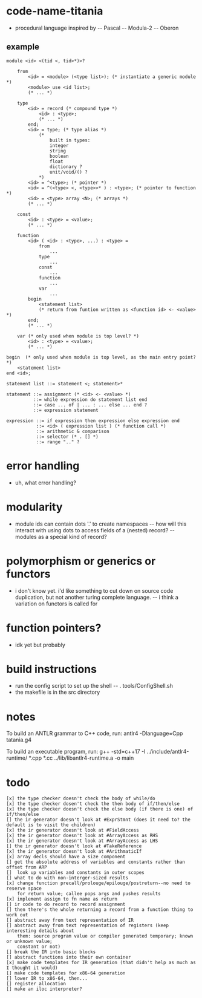 # code-name-titania
- procedural language inspired by 
-- Pascal
-- Modula-2
-- Oberon

## example

    module <id> <(tid <, tid>*)>?
        
        from 
            <id> = <module> (<type list>); (* instantiate a generic module *)
            <module> use <id list>;
            (* ... *)

        type
            <id> = record (* compound type *)
                <id> : <type>;
                (* ... *)
            end;
            <id> = type; (* type alias *)
                (* 
                    built in types:
                    integer
                    string
                    boolean
                    float
                    dictionary ?
                    unit/void/() ?
                *)
            <id> = ^<type>; (* pointer *)
            <id> = ^(<type> <, <type>>* ) : <type>; (* pointer to function *)
            <id> = <type> array <N>; (* arrays *)
            (* ... *)
    
        const
            <id> : <type> = <value>;
            (* ... *)
    
        function
            <id> ( <id> : <type>, ...) : <type> =
                from
                    ...
                type
                    ...
                const
                    ...
                function
                    ...
                var
                    ...
            begin
                <statement list>
                (* return from funtion written as <function id> <- <value> *)
            end;
            (* ... *)
    
        var (* only used when module is top level? *)
            <id> : <type> = <value>;
            (* ... *)
    
    begin  (* only used when module is top level, as the main entry point? *)
        <statement list>
    end <id>;

    statement list ::= statement <; statement>*

    statement ::= assignment (* <id> <- <value> *)
              ::= while expression do statement list end
              ::= case ... of | ... : ... else ... end ?
              ::= expression statement

    expression ::= if expression then expression else expression end
               ::= <id> ( expression list ) (* function call *)
               ::= arithmetic & comparison
               ::= selector (* . [] *) 
               ::= range ".." ?

# error handling
- uh, what error handling?

# modularity
- module ids can contain dots '.' to create namespaces
-- how will this interact with using dots to access fields of a (nested) record?
-- modules as a special kind of record?

# polymorphism or generics or functors
- i don't know yet.  i'd like something to cut down on source code duplication, but not
another turing complete language.
-- i think a variation on functors is called for

# function pointers?
- idk yet but probably

# build instructions
- run the config script to set up the shell
-- . tools/ConfigShell.sh
- the makefile is in the src directory

# notes
To build an ANTLR grammar to C++ code, run:
   antlr4 -Dlanguage=Cpp tatania.g4

To build an executable program, run:
   g++ -std=c++17 -I ../include/antlr4-runtime/ *.cpp *.cc ../lib/libantlr4-runtime.a -o main

# todo
    [x] the type checker doesn't check the body of while/do
    [x] the type checker dosen't check the then body of if/then/else
    [x] the type checker doesn't check the else body (if there is one) of if/then/else
    [] the ir generator doesn't look at #ExprStmnt (does it need to? the default is to visit the children)
    [x] the ir generator doesn't look at #FieldAccess
    [x] the ir generator doesn't look at #ArrayAccess as RHS
    [x] the ir generator doesn't look at #ArrayAccess as LHS
    [] the ir generator doesn't look at #TakeReference
    [x] the ir generator doesn't look at #ArithmaticIf
    [x] array decls should have a size component
    [] get the absolute address of variables and constants rather than offset from ARP
    []  look up variables and constants in outer scopes
    [] what to do with non-interger-sized results
    [x] change function precall/prolouge/epilouge/postreturn--no need to reserve space
        for return value; callee pops args and pushes results
    [x] implement assign to fn name as return
    [] ir code to do record to record assignment
    [] then there's the whole returning a record from a function thing to work out
    [] abstract away from text representation of IR
    [] abstract away from text representation of registers (keep interesting details about
        them: source program value or compiler generated temporary; known or unknown value;
        constant or not)
    [] break the IR into basic blocks
    [] abstract functions into their own container
    [x] make code templates for IR generation (that didn't help as much as I thought it would)
    [] make code templates for x86-64 generation
    [] lower IR to x86-64, then...
    [] register allocation
    [] make an iloc interpreter?